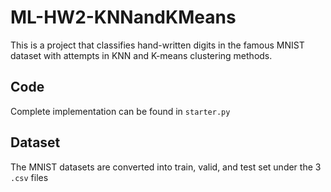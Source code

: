 # ML-HW2-KNNandKMeans

This is a project that classifies hand-written digits in the famous MNIST dataset with attempts in KNN and K-means clustering methods.

## Code

Complete implementation can be found in `starter.py`

## Dataset

The MNIST datasets are converted into train, valid, and test set under the 3 `.csv` files
